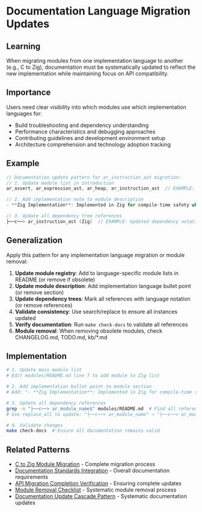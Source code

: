 # Documentation Language Migration Updates

## Learning
When migrating modules from one implementation language to another (e.g., C to Zig), documentation must be systematically updated to reflect the new implementation while maintaining focus on API compatibility.

## Importance
Users need clear visibility into which modules use which implementation languages for:
- Build troubleshooting and dependency understanding
- Performance characteristics and debugging approaches
- Contributing guidelines and development environment setup
- Architecture comprehension and technology adoption tracking

## Example
```c
// Documentation update pattern for ar_instruction_ast migration:
// 1. Update module list in introduction
ar_assert, ar_expression_ast, ar_heap, ar_instruction_ast  // EXAMPLE: Updated Zig module list

// 2. Add implementation note to module description
- **Zig Implementation**: Implemented in Zig for compile-time safety while maintaining C compatibility

// 3. Update all dependency tree references
├──c──> ar_instruction_ast (Zig)  // EXAMPLE: Updated dependency notation
```

## Generalization
Apply this pattern for any implementation language migration or module removal:

1. **Update module registry**: Add to language-specific module lists in README (or remove if obsolete)
2. **Update module description**: Add implementation language bullet point (or remove section)
3. **Update dependency trees**: Mark all references with language notation (or remove references)
4. **Validate consistency**: Use search/replace to ensure all instances updated
5. **Verify documentation**: Run `make check-docs` to validate all references
6. **Module removal**: When removing obsolete modules, check CHANGELOG.md, TODO.md, kb/*.md

## Implementation
```bash
# 1. Update main module list
# Edit modules/README.md line 7 to add module to Zig list

# 2. Add implementation bullet point to module section
# Add: "- **Zig Implementation**: Implemented in Zig for compile-time safety while maintaining C compatibility"

# 3. Update all dependency references
grep -n "├──c──> ar_module_name$" modules/README.md  # Find all references
# Use replace_all to update: "├──c──> ar_module_name" → "├──c──> ar_module_name (Zig)"

# 4. Validate changes
make check-docs  # Ensure all documentation remains valid
```

## Related Patterns
- [C to Zig Module Migration](c-to-zig-module-migration.md) - Complete migration process
- [Documentation Standards Integration](documentation-standards-integration.md) - Overall documentation requirements
- [API Migration Completion Verification](api-migration-completion-verification.md) - Ensuring complete updates
- [Module Removal Checklist](module-removal-checklist.md) - Systematic module removal process
- [Documentation Update Cascade Pattern](documentation-update-cascade-pattern.md) - Systematic documentation updates